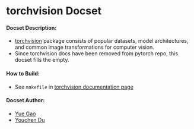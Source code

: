 torchvision Docset
=======================

#### Docset Description:
- [torchvision](https://github.com/pytorch/vision) package consists of popular datasets, model architectures, and common image transformations for computer vision. 
- Since torchvision docs have been removed from pytorch repo, this docset fills the empty.

#### How to Build:

- See `makefile` in [torchvision documentation page](https://github.com/pytorch/vision/blob/master/docs/Makefile)

#### Docset Author:

- [Yue Gao](https://github.com/hologerry)
- [Youchen Du](https://github.com/Time1ess)